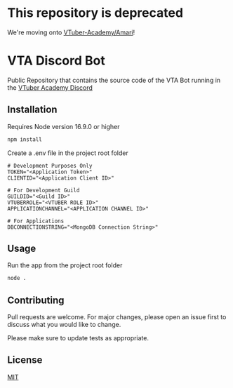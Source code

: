 # This repository is deprecated
We're moving onto [VTuber-Academy/Amari](https://github.com/VTuber-Academy/Amari)!

# VTA Discord Bot

Public Repository that contains the source code of the VTA Bot running in the [VTuber Academy Discord](https://discord.gg/vta)

## Installation

Requires Node version 16.9.0 or higher

```bash
npm install
```

Create a .env file in the project root folder

```env
# Development Purposes Only
TOKEN="<Application Token>"
CLIENTID="<Application Client ID>"

# For Development Guild
GUILDID="<Guild ID>"
VTUBERROLE="<VTUBER ROLE ID>"
APPLICATIONCHANNEL="<APPLICATION CHANNEL ID>"

# For Applications
DBCONNECTIONSTRING="<MongoDB Connection String>"
```

## Usage

Run the app from the project root folder
```bash
node .
```

## Contributing

Pull requests are welcome. For major changes, please open an issue first
to discuss what you would like to change.

Please make sure to update tests as appropriate.

## License

[MIT](https://choosealicense.com/licenses/mit/)
